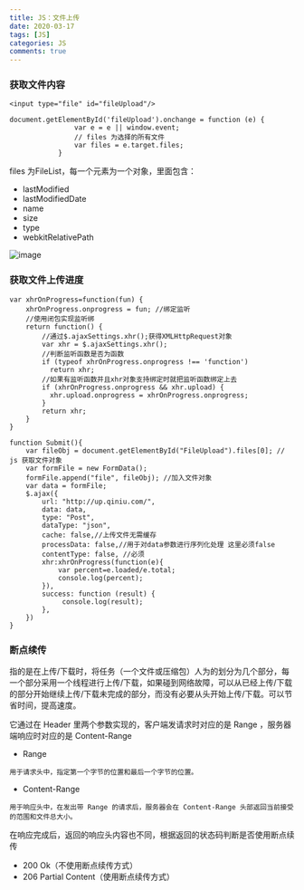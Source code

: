 ```yaml
---
title: JS：文件上传
date: 2020-03-17
tags: [JS]
categories: JS
comments: true
---
```



### 获取文件内容

```
<input type="file" id="fileUpload"/>

document.getElementById('fileUpload').onchange = function (e) {
                var e = e || window.event;
                // files 为选择的所有文件
                var files = e.target.files;
            }

```
files 为FileList，每一个元素为一个对象，里面包含：
- lastModified
- lastModifiedDate
- name
- size
- type
- webkitRelativePath

![image](https://img-blog.csdn.net/20180614110140438)

### 获取文件上传进度

```
var xhrOnProgress=function(fun) {
    xhrOnProgress.onprogress = fun; //绑定监听
    //使用闭包实现监听绑
    return function() {
        //通过$.ajaxSettings.xhr();获得XMLHttpRequest对象
        var xhr = $.ajaxSettings.xhr();
        //判断监听函数是否为函数
        if (typeof xhrOnProgress.onprogress !== 'function')
          return xhr;
        //如果有监听函数并且xhr对象支持绑定时就把监听函数绑定上去
        if (xhrOnProgress.onprogress && xhr.upload) {
          xhr.upload.onprogress = xhrOnProgress.onprogress;
        }
        return xhr;
    }
}

function Submit(){
    var fileObj = document.getElementById("FileUpload").files[0]; // js 获取文件对象
    var formFile = new FormData();
    formFile.append("file", fileObj); //加入文件对象
    var data = formFile;
    $.ajax({
        url: "http://up.qiniu.com/",
        data: data,
        type: "Post",
        dataType: "json",
        cache: false,//上传文件无需缓存
        processData: false,//用于对data参数进行序列化处理 这里必须false
        contentType: false, //必须
        xhr:xhrOnProgress(function(e){
            var percent=e.loaded/e.total;
            console.log(percent);
        }),
        success: function (result) {
             console.log(result);
        },
    })
}
```
### 断点续传
指的是在上传/下载时，将任务（一个文件或压缩包）人为的划分为几个部分，每一个部分采用一个线程进行上传/下载，如果碰到网络故障，可以从已经上传/下载的部分开始继续上传/下载未完成的部分，而没有必要从头开始上传/下载。可以节省时间，提高速度。

它通过在 Header 里两个参数实现的，客户端发请求时对应的是 Range ，服务器端响应时对应的是 Content-Range

- Range
```
用于请求头中，指定第一个字节的位置和最后一个字节的位置。
```
- Content-Range
```
用于响应头中，在发出带 Range 的请求后，服务器会在 Content-Range 头部返回当前接受的范围和文件总大小。
```
在响应完成后，返回的响应头内容也不同，根据返回的状态码判断是否使用断点续传
- 200 Ok（不使用断点续传方式）
- 206 Partial Content（使用断点续传方式）
